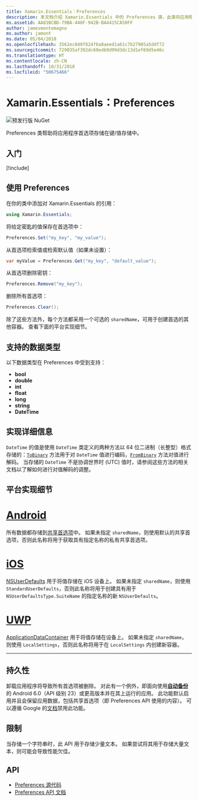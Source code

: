 ```yaml
---
title: Xamarin.Essentials：Preferences
description: 本文档介绍 Xamarin.Essentials 中的 Preferences 类，此类将应用程序首选项保存在键/值存储中。 本文还讨论了如何使用类和可以存储的数据类型。
ms.assetid: AA81BCBD-79BA-448F-942B-BA4415CA50FF
author: jamesmontemagno
ms.author: jamont
ms.date: 05/04/2018
ms.openlocfilehash: 3562ec840f824f6a8aeed1a61c7b27985a5ddf72
ms.sourcegitcommit: 729035af392dc60edb9d99d3dc13d1ef69d5e46c
ms.translationtype: HT
ms.contentlocale: zh-CN
ms.lasthandoff: 10/31/2018
ms.locfileid: "50675466"
---
```

# <a name="xamarinessentials-preferences"></a>Xamarin.Essentials：Preferences

![预发行版 NuGet](~/media/shared/pre-release.png)

Preferences 类帮助将应用程序首选项存储在键/值存储中。

## <a name="get-started"></a>入门

[!include[](~/essentials/includes/get-started.md)]

## <a name="using-preferences"></a>使用 Preferences

在你的类中添加对 Xamarin.Essentials 的引用：

```csharp
using Xamarin.Essentials;
```

将给定密匙的值保存在首选项中：

```csharp
Preferences.Set("my_key", "my_value");
```

从首选项检索值或检索默认值（如果未设置）：

```csharp
var myValue = Preferences.Get("my_key", "default_value");
```

从首选项删除密钥：

```csharp
Preferences.Remove("my_key");
```

删除所有首选项：

```csharp
Preferences.Clear();
```

除了这些方法外，每个方法都采用一个可选的 `sharedName`，可用于创建首选的其他容器。 查看下面的平台实现细节。

## <a name="supported-data-types"></a>支持的数据类型

以下数据类型在 Preferences 中受到支持：

- **bool**
- **double**
- **int**
- **float**
- **long**
- **string**
- **DateTime**

## <a name="implementation-details"></a>实现详细信息

`DateTime` 的值是使用 `DateTime` 类定义的两种方法以 64 位二进制（长整型）格式存储的：[`ToBinary`](xref:System.DateTime.ToBinary) 方法用于对 `DateTime` 值进行编码，[`FromBinary`](xref:System.DateTime.FromBinary(System.Int64)) 方法对值进行解码。 当存储的 `DateTime` 不是协调世界时 (UTC) 值时，请参阅这些方法的相关文档以了解如何进行对值解码的调整。

## <a name="platform-implementation-specifics"></a>平台实现细节

# <a name="androidtabandroid"></a>[Android](#tab/android)

所有数据都存储到[共享首选项](https://developer.android.com/training/data-storage/shared-preferences.html)中。 如果未指定 `sharedName`，则使用默认的共享首选项，否则此名称将用于获取具有指定名称的私有共享首选项。

# <a name="iostabios"></a>[iOS](#tab/ios)

[NSUserDefaults](https://docs.microsoft.com/en-us/xamarin/ios/app-fundamentals/user-defaults) 用于将值存储在 iOS 设备上。 如果未指定 `sharedName`，则使用 `StandardUserDefaults`，否则此名称将用于创建具有用于 `NSUserDefaultsType.SuiteName` 的指定名称的新 `NSUserDefaults`。

# <a name="uwptabuwp"></a>[UWP](#tab/uwp)

[ApplicationDataContainer](https://docs.microsoft.com/en-us/uwp/api/windows.storage.applicationdatacontainer) 用于将值存储在设备上。 如果未指定 `sharedName`，则使用 `LocalSettings`，否则此名称将用于在 `LocalSettings` 内创建新容器。

--------------

## <a name="persistence"></a>持久性

卸载应用程序将导致所有首选项被删除。 对此有一个例外，即面向使用[__自动备份__](https://developer.android.com/guide/topics/data/autobackup)的 Android 6.0（API 级别 23）或更高版本并在其上运行的应用。 此功能默认启用并且会保留应用数据，包括共享首选项（即 Preferences API 使用的内容）。 可以遵循 Google 的[文档](https://developer.android.com/guide/topics/data/autobackup)禁用此功能。

## <a name="limitations"></a>限制

当存储一个字符串时，此 API 用于存储少量文本。  如果尝试将其用于存储大量文本，则可能会导致性能欠佳。

## <a name="api"></a>API

- [Preferences 源代码](https://github.com/xamarin/Essentials/tree/master/Xamarin.Essentials/Preferences)
- [Preferences API 文档](xref:Xamarin.Essentials.Preferences)
